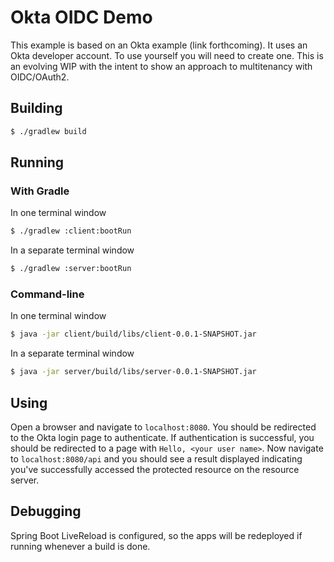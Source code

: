 # Okta OIDC Demo
This example is based on an Okta example (link forthcoming). It uses an Okta
developer account. To use yourself you will need to create one. This is an
evolving WIP with the intent to show an approach to multitenancy with
OIDC/OAuth2.

## Building
```bash
$ ./gradlew build
```

## Running
### With Gradle
In one terminal window
```bash
$ ./gradlew :client:bootRun
```
In a separate terminal window
```bash
$ ./gradlew :server:bootRun
```

### Command-line
In one terminal window
```bash
$ java -jar client/build/libs/client-0.0.1-SNAPSHOT.jar
```
In a separate terminal window
```bash
$ java -jar server/build/libs/server-0.0.1-SNAPSHOT.jar
```

## Using
Open a browser and navigate to `localhost:8080`. You should be redirected
to the Okta login page to authenticate. If authentication is successful,
you should be redirected to a page with `Hello, <your user name>`. Now
navigate to `localhost:8080/api` and you should see a result displayed indicating
you've successfully accessed the protected resource on the resource server.

## Debugging
Spring Boot LiveReload is configured, so the apps will be redeployed if running
whenever a build is done. 
